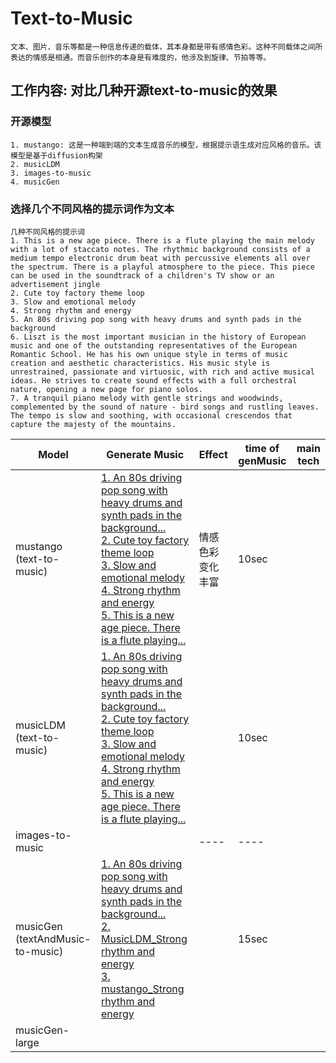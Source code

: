# Text-to-Music
    文本、图片、音乐等都是一种信息传递的载体，其本身都是带有感情色彩。这种不同载体之间所表达的情感是相通。而音乐创作的本身是有难度的，他涉及到旋律、节拍等等。
##  工作内容: 对比几种开源text-to-music的效果
### 开源模型
    1. mustango: 这是一种端到端的文本生成音乐的模型，根据提示语生成对应风格的音乐。该模型是基于diffusion构架
    2. musicLDM
    3. images-to-music
    4. musicGen
### 选择几个不同风格的提示词作为文本
    几种不同风格的提示词
    1. This is a new age piece. There is a flute playing the main melody with a lot of staccato notes. The rhythmic background consists of a medium tempo electronic drum beat with percussive elements all over the spectrum. There is a playful atmosphere to the piece. This piece can be used in the soundtrack of a children's TV show or an advertisement jingle
    2. Cute toy factory theme loop
    3. Slow and emotional melody
    4. Strong rhythm and energy
    5. An 80s driving pop song with heavy drums and synth pads in the background
    6. Liszt is the most important musician in the history of European music and one of the outstanding representatives of the European Romantic School. He has his own unique style in terms of music creation and aesthetic characteristics. His music style is unrestrained, passionate and virtuosic, with rich and active musical ideas. He strives to create sound effects with a full orchestral nature, opening a new page for piano solos.
    7. A tranquil piano melody with gentle strings and woodwinds, complemented by the sound of nature - bird songs and rustling leaves. The tempo is slow and soothing, with occasional crescendos that capture the majesty of the mountains. 

| Model | Generate Music | Effect | time of genMusic | main tech|
| ---- | ---- | ---- | ---- | ---- |
| mustango <br> (text-to-music) | [1. An 80s driving pop song with heavy drums and synth pads in the background...][1] <br> [2. Cute toy factory theme loop][2] <br> [3. Slow and emotional melody][3] <br> [4. Strong rhythm and energy][4] <br> [5. This is a new age piece. There is a flute playing... ][5]| 情感色彩变化丰富 | 10sec |
| musicLDM <br> (text-to-music) | [1. An 80s driving pop song with heavy drums and synth pads in the background...][6] <br> [2. Cute toy factory theme loop][7] <br> [3. Slow and emotional melody][8] <br> [4. Strong rhythm and energy][9] <br> [5. This is a new age piece. There is a flute playing... ][10] | | 10sec |
| images-to-music | | ---- |---- | |
| musicGen <br> (textAndMusic-to-music) | [1. An 80s driving pop song with heavy drums and synth pads in the background...][11] <br> [2. MusicLDM_Strong rhythm and energy][12] <br> [3. mustango_Strong rhythm and energy][13] | | 15sec |
| musicGen-large | |  |  |  |







[1]: https://github.com/comliwenlong/AI/blob/main/genMusic/mustango_An%2080s%20driving%20pop%20song%20with%20heavy%20drums%20and%20synth%20pads%20in%20the%20background_10sec.wav
[2]: https://github.com/comliwenlong/AI/blob/main/genMusic/mustango_Cute%20toy%20factory%20theme%20loop_10sec.wav
[3]: https://github.com/comliwenlong/AI/blob/main/genMusic/mustango_Slow%20and%20emotional%20melody_10sec.wav
[4]: https://github.com/comliwenlong/AI/blob/main/genMusic/mustango_Strong%20rhythm%20and%20energy_10sec.wav
[5]: https://github.com/comliwenlong/AI/blob/main/genMusic/mustango_This%20is%20a%20new%20age%20piece.%20There%20is%20a%20flute%20playing%20_10sec.wav
[6]: https://github.com/comliwenlong/AI/blob/main/genMusic/MusicLDM_An%2080s%20driving%20pop%20song%20with%20heavy%20drums%20and%20synth%20pads%20in%20the%20background_10sec.wav
[7]: https://github.com/comliwenlong/AI/blob/main/genMusic/MusicLDM_Cute%20toy%20factory%20theme%20loop_10sec.wav
[8]: https://github.com/comliwenlong/AI/blob/main/genMusic/MusicLDM_Slow%20and%20emotional%20melody_10sec.wav
[9]: https://github.com/comliwenlong/AI/blob/main/genMusic/MusicLDM_Strong%20rhythm%20and%20energy_10sec.wav
[10]: https://github.com/comliwenlong/AI/blob/main/genMusic/MusicLDM_This%20is%20a%20new%20age%20piece.%20There%20is%20a%20flute%20playing%20the%20main%20melody%20with%20a%20lot%20of%20staccato%20notes.%20The%20rhythmic%20background%20consists%20of%20a%20medium%20tempo%20electronic%20drum%20beat%20with%20percussive%20elements%20all%20over%20the%20spectrum.%20_10sec.wav
[11]: https://github.com/comliwenlong/AI/blob/main/genMusic/MusicGen_An%2080s%20driving%20pop%20song%20with%20heavy%20drums%20and%20synth%20pads%20in%20the%20background_15sec.mp4
[12]: https://github.com/comliwenlong/AI/blob/main/genMusic/MusicGen_MusicLDM_Strong%20rhythm%20and%20energy_15sec.mp4
[13]: https://github.com/comliwenlong/AI/blob/main/genMusic/MusicGen_mustango_Strong%20rhythm%20and%20energy_15sec.mp4
